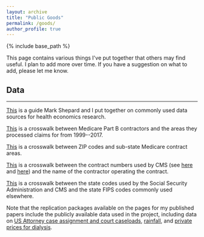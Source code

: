 ```yaml
---
layout: archive
title: "Public Goods"
permalink: /goods/
author_profile: true
---
```


{% include base_path %}

This page contains various things I've put together that others may find useful. I plan to add more over time. If you have a suggestion on what to add, please let me know.

## Data
***

[This](https://github.com/rileyleague/rileyleague.github.io/blob/master/files/Health%20Data%20Guide%20for%20NBER%20Mentoring%20Session%20-%20May%202024.docx) is a guide Mark Shepard and I put together on commonly used data sources for health economics research.

[This](https://rileyleague.github.io/files/MAC_jurisdiction_Xwalk.dta) is a crosswalk between Medicare Part B contractors and the areas they processed claims for from 1999--2017.

[This](https://rileyleague.github.io/files/zip_to_juri_Xwalk.dta) is a crosswalk between ZIP codes and sub-state Medicare contract areas.

[This](https://rileyleague.github.io/files/carr_num_Xwalk.dta) is a crosswalk between the contract numbers used by CMS (see [here](https://resdac.org/cms-data/variables/carrier-or-mac-number) and [here](https://resdac.org/cms-data/variables/fi-or-mac-number)) and the name of the contractor operating the contract.

[This](https://rileyleague.github.io/files/state_ssafips_Xwalk.dta) is a crosswalk between the state codes used by the Social Security Administration and CMS and the state FIPS codes commonly used elsewhere.

Note that the replication packages available on the pages for my published papers include the publicly available data used in the project, including data on [US Attorney case assignment and court caseloads](https://dataverse.harvard.edu/dataset.xhtml?persistentId=doi:10.7910/DVN/QAGBDM), [rainfall](https://www.dropbox.com/scl/fi/tjkz6ph8u01iopmaqorje/MunicipalRainfall.zip?rlkey=ei6ubo1bkyx5b57k2kspto26v&dl=0), and [private prices for dialysis](https://rileyleague.github.io/files/variability_code.zip).
